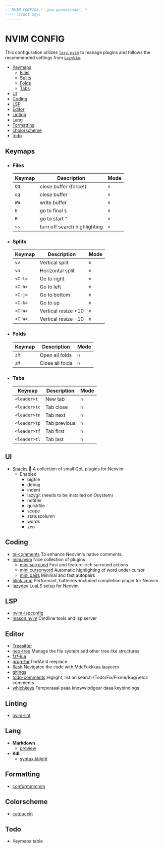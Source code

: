 ```lua
----
-- NVIM CONFIGS *`_paa pooossaaaar_`*
---- (Ssdot Soy)
-------
```

# NVIM CONFIG

This configuration utilizes [`lazy.nvim`](https://github.com/folke/lazy.nvim) to manage plugins and
follows the recommended settings from [`LazyVim`](http://www.lazyvim.org/#-learn).

- [Keymaps](#keymaps)
  - [Files](#files)
  - [Splits](#splits)
  - [Folds](#folds)
  - [Tabs](#tabs)
- [UI](#ui)
- [Coding](#coding)
- [LSP](#lsp)
- [Editor](#editor)
- [Linting](#linting)
- [Lang](#lang)
- [Formatting](#formatting)
- [cholorscheme](#colorscheme)
- [todo](#todo)

## Keymaps

- ### Files

  | Keymap | Description | Mode |
  | ------ | ----------- | ---- |
  | `QQ` | close buffer (force!) | `n` |
  | `qq` | close buffer | `n` |
  | `WW` | write buffer | `n` |
  | `E` | go to final `$` | `n` |
  | `B` | go to start `^` | `n` |
  | `ss` | turn off search highlighting | `n` |

- ### Splits

  | Keymap | Description | Mode |
  | ------ | ----------- | ---- |
  | `vv` | Vertical split | `n` |
  | `vn` | Horizontal split | `n` |
  | `<C-l>` | Go to right | `n` |
  | `<C-h>` | Go to left | `n` |
  | `<C-j>` | Go to bottom | `n` |
  | `<C-k>` | Go to up | `n` |
  | `<C-W>.` | Vertical resize +10 | `n` |
  | `<C-W>,` | Vertical resize -10 | `n` |

- ### Folds

  | Keymap | Description | Mode |
  | ------ | ----------- | ---- |
  | `zR` | Open all folds | `n` |
  | `zM` | Close all folds | `n` |

- ### Tabs

  | Keymap | Description | Mode |
  | ------ | ----------- | ---- |
  | `<leader>t` | New tab | `n` |
  | `<leader>tc` | Tab close | `n` |
  | `<leader>tn` | Tab next | `n` |
  | `<leader>tp` | Tab previous | `n` |
  | `<leader>tf` | Tab first | `n` |
  | `<leader>tl` | Tab last | `n` |

## UI

- [Snacks](https://github.com/folke/snacks.nvim) 🍿 A collection of small QoL plugins for Neovim
  - Enabled
    - bigfile
    - debug
    - indent
    - lazygit (needs to be installed on Osystem)
    - notifier
    - quickfile
    - scope
    - statuscolumn
    - words
    - zen

## Coding

- [ts-comments](https://github.com/folke/ts-comments.nvim) To enhance Neovim's native comments.
- [mini.nvim](https://github.com/echasnovski/mini.nvim) Nice collection of plugins
  - [mini.surround](https://github.com/echasnovski/mini.nvim/blob/main/readmes/mini-surround.md) Fast and feature-rich surround actions
  - [mini.cursorword](https://github.com/echasnovski/mini.nvim/blob/main/readmes/mini-cursorword.md) Automatic highlighting of word under cursor
  - [mini.pairs](https://github.com/echasnovski/mini.nvim/blob/main/readmes/mini-pairs.md) Minimal and fast autopairs
- [blink.cmp](https://github.com/Saghen/blink.cmp) Performant, batteries-included completion plugin for Neovim
- [lazydev](https://github.com/folke/lazydev.nvim) LuaLS setup for Neovim

## LSP

- [nvim-lspconfig](https://github.com/neovim/nvim-lspconfig)
- [mason.nvim](https://github.com/williamboman/mason.nvim) Cmdline tools and lsp server

## Editor

- [Treesitter](https://github.com/nvim-treesitter/nvim-treesitter)
- [neo-tree](https://github.com/nvim-neo-tree/neo-tree.nvim) Manage the file system and other tree like structures
- [fzf-lua](https://github.com/ibhagwan/fzf-lua)
- [grug-far](https://github.com/MagicDuck/grug-far.nvim) findAn'd reeplace
- [flash](https://github.com/folke/flash.nvim) Navigatee the code with MdaFukkkaa laayeers
- [gitings](https://github.com/lewis6991/gitsigns.nvim)
- [todo-comments](https://github.com/folke/todo-comments.nvim) Higlight, list an search (Todo/Fix/Fixme/Bug/\\etc): comments
- [whichkeys](https://github.com/folke/which-key.nvim) Temporaaal paaa knowwlodgear daaa keybindings

## Linting

- [nvim-lint](https://github.com/mfussenegger/nvim-lint)

## Lang

- **Markdown**
  - [preview](https://github.com/iamcco/markdown-preview.nvim)
- **Kdl**
  - [syntax khlght](https://github.com/imsnif/kdl.vim)

## Formatting

- [conformmmmm](https://github.com/stevearc/conform.nvim)

## Colorscheme

- [catpuccin](https://github.com/catppuccin/nvim)

## Todo

- Keymaps table
